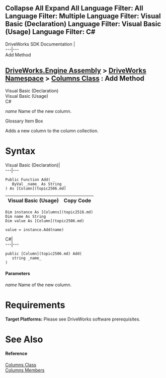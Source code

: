 Collapse All Expand All Language Filter: All  Language Filter: Multiple  Language Filter: Visual Basic (Declaration) Language Filter: Visual Basic (Usage) Language Filter: C#  
---  
DriveWorks SDK Documentation  |   
---|---  
Add Method   
  
[DriveWorks.Engine Assembly](topic2156.md) > [DriveWorks Namespace](topic2159.md) > [Columns Class](topic2516.md) : Add Method  
---  
  
Visual Basic (Declaration)    
Visual Basic (Usage)    
C# 

_name_
    Name of the new column.

Glossary Item Box

Adds a new column to the column collection. 

# Syntax

Visual Basic (Declaration)|   
---|---  
      
    
    Public Function Add( _
       ByVal _name_ As String _
    ) As [Column](topic2506.md)  
  
Visual Basic (Usage)| Copy Code  
---|---  
      
    
    Dim instance As [Columns](topic2516.md)
    Dim name As String
    Dim value As [Column](topic2506.md)
     
    value = instance.Add(name)  
  
C#|   
---|---  
      
    
    public [Column](topic2506.md) Add( 
       string _name_
    )  
  
#### Parameters

 _name_
    Name of the new column.

# Requirements

**Target Platforms:** Please see DriveWorks software prerequisites.

# See Also

#### Reference

[Columns Class](topic2516.md)   
[Columns Members](topic2517.md)


